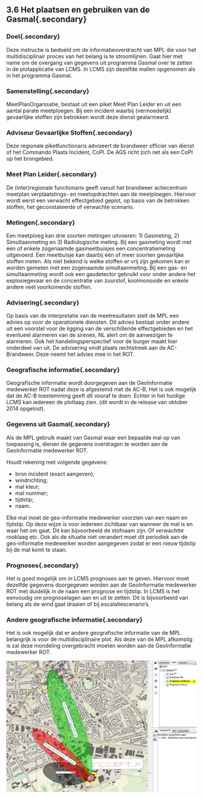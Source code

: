 ## 3.6 Het plaatsen en gebruiken van de Gasmal{.secondary}

### Doel{.secondary}
Deze instructie is bedoeld om de informatieoverdracht van MPL die voor het multidisciplinair
proces van het belang is te stroomlijnen. Gaat hier met name om de overgang van gegevens
uit programma Gasmal over te zetten in de plotapplicatie van LCMS. In LCMS zijn dezelfde
mallen opgenomen als in het programma Gasmal.

### Samenstelling{.secondary}
MeetPlanOrganisatie, bestaat uit een piket Meet Plan Leider en uit een aantal parate
meetploegen. Bij een incident waarbij (vermoedelijk) gevaarlijke stoffen zijn betrokken wordt
deze dienst gealarmeerd.

### Adviseur Gevaarlijke Stoffen{.secondary}
Deze regionale piketfunctionaris adviseert de brandweer officier van dienst of het
Commando Plaats Incident, CoPI. De AGS richt zich net als een CoPI op het brongebied.

### Meet Plan Leider{.secondary}
De (inter)regionale functionaris geeft vanuit het brandweer actiecentrum meetplan
verplaatstings- en meetopdrachten aan de meetploegen. Hiervoor wordt eerst een verwacht
effectgebied geplot, op basis van de betrokken stoffen, het geconstateerde of verwachte
scenario.


### Metingen{.secondary}
Een meetploeg kan drie soorten metingen uitvoeren: 1) Gasmeting, 2) Simultaanmeting en
3) Radiologische meting. Bij een gasmeting wordt met één of enkele zogenaamde
gasmeetbuisjes een concentratiemeting uitgevoerd. Een meetbuisje kan daarbij één of meer
soorten gevaarlijke stoffen meten. Als niet bekend is welke stoffen er vrij zijn gekomen kan
er worden gemeten met een zogenaamde simultaanmeting. Bij een gas- en simultaanmeting
wordt ook een gasdetector gebruikt voor onder andere het explosiegevaar en de
concentratie van zuurstof, koolmonoxide en enkele andere veel voorkomende stoffen.

### Advisering{.secondary}
Op basis van de interpretatie van de meetresultaten stelt de MPL een advies op voor de
operationele diensten. Dit advies bestaat onder andere uit een voorstel voor de ligging van
de verschillende effectgebieden en het eventueel alarmeren van de sirenes, NL alert om de
aanwezigen te alarmeren. Ook het handelingsperspectief voor de burger maakt hier
onderdeel van uit. De advisering vindt plaats rechtstreek aan de AC-Brandweer. Deze neemt
het advies mee in het ROT.

### Geografische informatie{.secondary}
Geografische informatie wordt doorgegeven aan de GeoInformatie medewerker ROT nadat
deze is afgestemd met de AC-B. Het is ook mogelijk dat de AC-B toestemming geeft dit
vooraf te doen. Echter in het huidige LCMS kan iedereen de plotlaag zien. (dit wordt in de
release van oktober 2014 opgelost).

### Gegevens uit Gasmal{.secondary}
Als de MPL gebruik maakt van Gasmal waar een bepaalde mal op van toepassing is, dienen
de gegevens overdragen te worden aan de GeoInformatie medewerker ROT.

Houdt rekening met volgende gegevens:
- bron incident (exact aangeven);
- windrichting;
- mal kleur;
- mal nummer;
- tijdstip;
- naam.

Elke mal moet de geo-informatie medewerker voorzien van een naam en tijdstip. Op deze
wijze is voor iedereen zichtbaar van wanneer de mal is en waar het om gaat. Dit kan
bijvoorbeeld de stofnaam zijn. Of verwachtte rooklaag etc.
Ook als de situatie niet verandert moet dit periodiek aan de geo-informatie medewerker
worden aangegeven zodat er een nieuw tijdstip bij de mal komt te staan.

### Prognoses{.secondary}
Het is goed mogelijk om in LCMS prognoses aan te geven. Hiervoor moet dezelfde
gegevens doorgegeven worden aan de GeoInformatie medewerker ROT met duidelijk in de
naam een prognose en tijdstip. In LCMS is het eenvoudig om prognoselagen aan en uit te
zetten. Dit is bijvoorbeeld van belang als de wind gaat draaien of bij escalatiescenario’s.

### Andere geografische informatie{.secondary}
Het is ook mogelijk dat er andere geografische informatie van de MPL belangrijk is voor de
multidisciplinaire plot. Als deze van de MPL afkomstig is zal deze mondeling overgebracht
moeten worden aan de GeoInformatie medewerker ROT.

![Gasmalafbeelding](images/195.jpg)